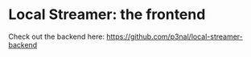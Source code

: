 # Local Streamer: the frontend
Check out the backend here:
https://github.com/p3nal/local-streamer-backend
